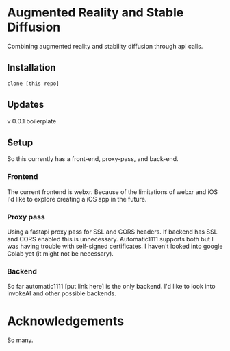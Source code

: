 # Augmented Reality and Stable Diffusion
Combining augmented reality and stability diffusion through api calls.

## Installation
`clone [this repo]`

## Updates
v 0.0.1 boilerplate

## Setup
So this currently has a front-end, proxy-pass, and back-end.

### Frontend
The current frontend is webxr. Because of the limitations of webxr and iOS I'd like to explore creating a iOS app in the future.

### Proxy pass
Using a fastapi proxy pass for SSL and CORS headers. If backend has SSL and CORS enabled this is unnecessary. Automatic1111 supports both but I was having trouble with self-signed certificates. I haven't looked into google Colab yet (it might not be necessary).

### Backend
So far automatic1111 [put link here] is the only backend. I'd like to look into invokeAI and other possible backends.

# Acknowledgements 
So many.
